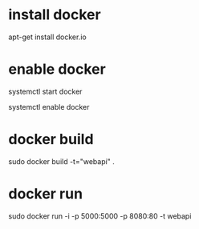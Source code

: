 # install docker
apt-get install docker.io

# enable docker
systemctl start docker

systemctl enable docker

# docker build
sudo docker build -t="webapi" .

# docker run
sudo docker run -i -p 5000:5000 -p 8080:80 -t webapi

